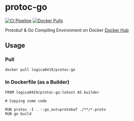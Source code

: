 # protoc-go

[![CI Pipeline](https://github.com/logica0419/protoc-go/actions/workflows/CI.yml/badge.svg)](https://github.com/logica0419/protoc-go/actions/workflows/CI.yml)
[![Docker Pulls](https://img.shields.io/docker/pulls/logica0419/protoc-go?logo=docker)](https://hub.docker.com/r/logica0419/protoc-go/)

Protobuf & Go Compiling Environment on Docker
[Docker Hub](https://hub.docker.com/repository/docker/logica0419/protoc-go)

## Usage

### Pull

```sh
docker pull logica0419/protoc-go
```

### In Dockerfile (as a Builder)

```docker
FROM logica0419/protoc-go:latest AS builder

# Copying some code

RUN protoc -I . --go_out=protobuf ./**/*.proto
RUN go build
```
